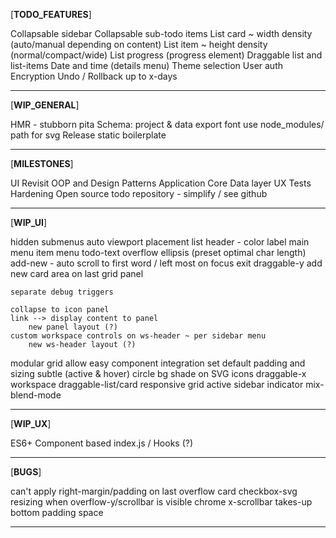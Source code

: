 [__TODO_FEATURES__]

<!-- Overflow-y cards -->
Collapsable sidebar
Collapsable sub-todo items
List card ~ width density (auto/manual depending on content)
List item ~ height density (normal/compact/wide)
List progress (progress element)
Draggable list and list-items
Date and time (details menu)
Theme selection
User auth
Encryption
Undo / Rollback up to x-days

---

[__WIP_GENERAL__]

<!-- design based on template -->
<!-- comment webpack structure -->
HMR - stubborn pita
Schema: project & data
export font
use node_modules/ path for svg
Release static boilerplate

---

[__MILESTONES__]

<!-- Git init -->
<!-- Initial dependencies / package.json -->
<!-- Webpack config -->
<!-- Transpiler & Prefixer -->
<!-- Wireframe / Sketch -->
<!-- Project architecture -->
UI
Revisit OOP and Design Patterns
Application Core
Data layer
UX
Tests
Hardening
Open source todo repository - simplify / see github

---

[__WIP_UI__]

<!-- HTML template -->
<!-- SASS -->
<!-- Modern CSS -->
<!-- Grid+Flex -->
<!-- ws settings panel - slide from right -->
<!-- list cards -->
hidden submenus
    <!-- header user menu -->
    <!-- ws-header dropdown -->
    <!-- workspace settings -->
    auto viewport placement
    list
        header - color label
        main menu
        item menu
        todo-text overflow ellipsis (preset optimal char length)
        add-new - auto scroll to first word / left most on focus exit
        draggable-y
add new card area on last grid panel
<!-- new todo item full-width + btn -->
<!-- layout debug function ~ debug(color) -->
    separate debug triggers
<!-- sidebar -->
    collapse to icon panel
    link --> display content to panel
        new panel layout (?)
    custom workspace controls on ws-header ~ per sidebar menu
        new ws-header layout (?)
modular grid
    allow easy component integration
    set default padding and sizing
subtle (active & hover) circle bg shade on SVG icons
draggable-x workspace
draggable-list/card
responsive grid
active sidebar indicator
mix-blend-mode

---

[__WIP_UX__]

ES6+
Component based
index.js / Hooks (?)

---

[__BUGS__]

can't apply right-margin/padding on last overflow card
checkbox-svg resizing when overflow-y/scrollbar is visible
chrome x-scrollbar takes-up bottom padding space

---